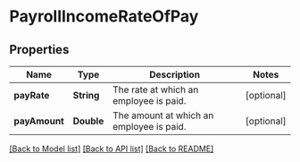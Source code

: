 # PayrollIncomeRateOfPay

## Properties
Name | Type | Description | Notes
------------ | ------------- | ------------- | -------------
**payRate** | **String** | The rate at which an employee is paid. | [optional] 
**payAmount** | **Double** | The amount at which an employee is paid. | [optional] 

[[Back to Model list]](../README.md#documentation-for-models) [[Back to API list]](../README.md#documentation-for-api-endpoints) [[Back to README]](../README.md)


